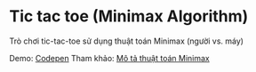 # Tic tac toe (Minimax Algorithm)
Trò chơi tic-tac-toe sử dụng thuật toán Minimax (người vs. máy)

Demo: [Codepen](https://codepen.io/thachhanhuynh/pen/MNVjRB)
Tham khảo: [Mô tả thuật toán Minimax](https://viblo.asia/p/thuat-toan-minimax-ai-trong-game-APqzeaVVzVe)
